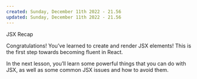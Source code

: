 ```yaml
---
created: Sunday, December 11th 2022 - 21.56
updated: Sunday, December 11th 2022 - 21.56
---
```

JSX Recap

Congratulations! You’ve learned to create and render JSX elements! This is the first step towards becoming fluent in React.

In the next lesson, you’ll learn some powerful things that you can do with JSX, as well as some common JSX issues and how to avoid them.